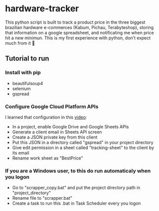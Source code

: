 # hardware-tracker
This python script is built to track a product price in the three biggest brazilian hardware e-commerces (Kabum, Pichau, Terabyteshop), storing that information on a google spreadsheet, and notificating me when price hit a new minimun. This is my first experience with python, don't expect much from it 🙂

## Tutorial to run
### Install with pip
- beautifulsoup4
- selenium
- gspread
### Configure Google Cloud Platform APIs
I learned that configuration in this [video](https://youtu.be/bu5wXjz2KvU):
- In a project, enable Google Drive and Google Sheets APIs
- Generate a client email in Sheets API screen
- Create a JSON private key from this client
- Put this JSON in a directory called "gspread" in your project directory
- Give edit permission in a sheet called "tracking-sheet" to the client by its
 email
- Rename work sheet as "BestPrice"
### If you are a Windows user, to this do run automaticaly when you logon
- Go to "scrapper_copy.bat" and put the project directory path in 
 "project_directory"
- Rename file to "scrapper.bat"
- Create a task to run this .bat in Task Scheduler every you logon